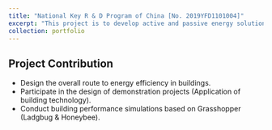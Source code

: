 ```yaml
---
title: "National Key R & D Program of China [No. 2019YFD1101004]"
excerpt: "This project is to develop active and passive energy solutions for two practical demonstration projects, aiming to achieve 90% energy savings with no more than 30% cost increment."
collection: portfolio
---
```


## Project Contribution
* Design the overall route to energy efficiency in buildings.
* Participate in the design of demonstration projects (Application of building technology).
* Conduct building performance simulations based on Grasshopper (Ladgbug & Honeybee).
